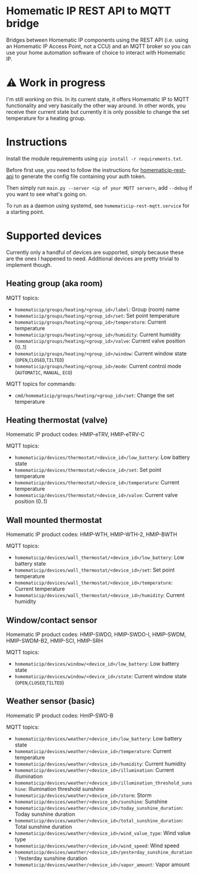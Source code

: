 # Homematic IP REST API to MQTT bridge

Bridges between Homematic IP components using the REST API (i.e. using an Homematic IP Access Point, not a CCU)
and an MQTT broker so you can use your home automation software of choice to interact with Homematic IP.

# ⚠️ Work in progress

I'm still working on this. In its current state, it offers Homematic IP to MQTT functionality and very
basically the other way around. In other words, you receive their current state but currently it is only
possible to change the set temperature for a heating group.

# Instructions

Install the module requirements using `pip install -r requirements.txt`.

Before first use, you need to follow the instructions for
[homematicip-rest-api](https://github.com/hahn-th/homematicip-rest-api#usage) to generate the config file
containing your auth token.

Then simply run `main.py --server <ip of your MQTT server>`, add `--debug` if you want to see what's going on.

To run as a daemon using systemd, see `homematicip-rest-mqtt.service` for a starting point.

# Supported devices

Currently only a handful of devices are supported, simply because these are the ones I happened to need.
Additional devices are pretty trivial to implement though.

## Heating group (aka room)

MQTT topics:
- `homematicip/groups/heating/<group_id>/label`: Group (room) name
- `homematicip/groups/heating/<group_id>/set`: Set point temperature
- `homematicip/groups/heating/<group_id>/temperature`: Current temperature
- `homematicip/groups/heating/<group_id>/humidity`: Current humidity
- `homematicip/groups/heating/<group_id>/valve`: Current valve position (0..1)
- `homematicip/groups/heating/<group_id>/window`: Current window state (`OPEN`,`CLOSED`,`TILTED`)
- `homematicip/groups/heating/<group_id>/mode`: Current control mode (`AUTOMATIC`, `MANUAL`, `ECO`)

MQTT topics for commands:
- `cmd/homematicip/groups/heating/<group_id>/set`: Change the set temperature

## Heating thermostat (valve)

Homematic IP product codes: HMIP-eTRV, HMIP-eTRV-C

MQTT topics:
- `homematicip/devices/thermostat/<device_id>/low_battery`: Low battery state
- `homematicip/devices/thermostat/<device_id>/set`: Set point temperature
- `homematicip/devices/thermostat/<device_id>/temperature`: Current temperature
- `homematicip/devices/thermostat/<device_id>/valve`: Current valve position (0..1)

## Wall mounted thermostat

Homematic IP product codes: HMIP-WTH, HMIP-WTH-2, HMIP-BWTH

MQTT topics:
- `homematicip/devices/wall_thermostat/<device_id>/low_battery`: Low battery state
- `homematicip/devices/wall_thermostat/<device_id>/set`: Set point temperature
- `homematicip/devices/wall_thermostat/<device_id>/temperature`: Current temperature
- `homematicip/devices/wall_thermostat/<device_id>/humidity`: Current humidity

## Window/contact sensor

Homematic IP product codes: HMIP-SWDO, HMIP-SWDO-I, HMIP-SWDM, HMIP-SWDM-B2, HMIP-SCI, HMIP-SRH

MQTT topics:
- `homematicip/devices/window/<device_id>/low_battery`: Low battery state
- `homematicip/devices/window/<device_id>/state`: Current window state (`OPEN`,`CLOSED`,`TILTED`)

## Weather sensor (basic)

Homematic IP product codes: HmIP-SWO-B

MQTT topics:
- `homematicip/devices/weather/<device_id>/low_battery`: Low battery state
- `homematicip/devices/weather/<device_id>/temperature`: Current temperature
- `homematicip/devices/weather/<device_id>/humidity`: Current humidity
- `homematicip/devices/weather/<device_id>/illumination`: Current illumination
- `homematicip/devices/weather/<device_id>/illumination_threshold_sunshine`: Illumination threshold sunshine
- `homematicip/devices/weather/<device_id>/storm`: Storm
- `homematicip/devices/weather/<device_id>/sunshine`: Sunshine
- `homematicip/devices/weather/<device_id>/today_sunshine_duration`: Today sunshine duration
- `homematicip/devices/weather/<device_id>/total_sunshine_duration`: Total sunshine duration
- `homematicip/devices/weather/<device_id>/wind_value_type`: Wind value type
- `homematicip/devices/weather/<device_id>/wind_speed`: Wind speed
- `homematicip/devices/weather/<device_id>/yesterday_sunshine_duration`: Yesterday sunshine duration
- `homematicip/devices/weather/<device_id>/vapor_amount`: Vapor amount

